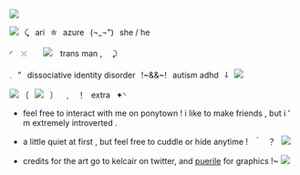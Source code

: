 ![](https://i.postimg.cc/fRTyMm3c/top.png)

![](https://i.postimg.cc/zDxX0323/coffin.gif)⠀⤹⠀ari⠀✮⠀azure⠀(¬_¬")⠀she / he

◜ 𓏴  ![](https://i.postimg.cc/NFCsMP2R/ds.gif) trans man  ,   ⤸

𓈒⠀"⠀dissociative  identity  disorder⠀!~&&~!⠀autism  adhd⠀⸸⠀![](https://i.postimg.cc/d1vtSCKZ/folder.png)

![](https://i.postimg.cc/RVTqrX0C/mid.png)
〔⠀![](https://i.postimg.cc/MKXZ4xg5/kiss.gif)⠀〕⠀﹐⠀！⠀extra⠀✦◝
-  feel free to interact with me on ponytown ! i like to make friends , but i ' m extremely introverted .

- a little quiet at first , but feel free to cuddle  or  hide anytime !⠀｀⠀？⠀![](https://i.postimg.cc/9MpF3fW8/tv.gif)

- credits for the art go to kelcair on twitter, and [puerile](https://neospring.org/@puerile) for graphics !~
![](https://i.postimg.cc/4xLdyytr/btm.png)

